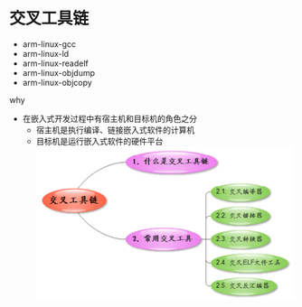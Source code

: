 # 交叉工具链
- arm-linux-gcc
- arm-linux-ld
- arm-linux-readelf
- arm-linux-objdump
- arm-linux-objcopy

why
- 在嵌入式开发过程中有宿主机和目标机的角色之分
	- 宿主机是执行编译、链接嵌入式软件的计算机
	- 目标机是运行嵌入式软件的硬件平台  
![](../photo/Pasted%20image%2020230421103427.png)